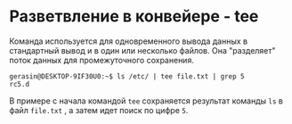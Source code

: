 # Разветвление в конвейере - tee

Команда используется для одновременного вывода данных в стандартный вывод и в один или несколько файлов. Она "разделяет" поток данных для промежуточного сохранения.

```
gerasin@DESKTOP-9IF30U0:~$ ls /etc/ | tee file.txt | grep 5
rc5.d
```

В примере с начала командой `tee` сохраняется результат команды `ls` в файл `file.txt` , а затем идет поиск по цифре `5`.
